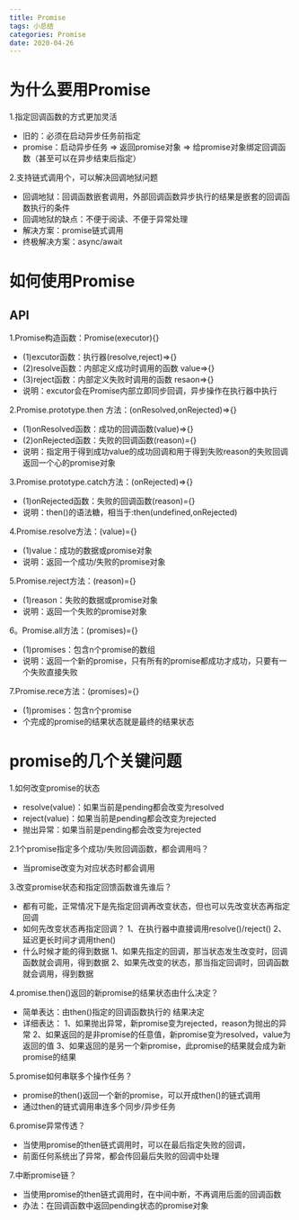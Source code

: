 ```yaml
---
title: Promise
tags: 小总结
categories: Promise
date: 2020-04-26
---
```


# 为什么要用Promise[](https://www.bilibili.com/video/BV1MJ41197Eu?p=18)

1.指定回调函数的方式更加灵活

- 旧的：必须在启动异步任务前指定
- promise：启动异步任务 => 返回promise对象 => 给promise对象绑定回调函数（甚至可以在异步结束后指定）

2.支持链式调用个，可以解决回调地狱问题

- 回调地狱：回调函数嵌套调用，外部回调函数异步执行的结果是嵌套的回调函数执行的条件
- 回调地狱的缺点：不便于阅读、不便于异常处理
- 解决方案：promise链式调用
- 终极解决方案：async/await

# 如何使用Promise

## API

1.Promise构造函数：Promise(executor){}

- (1)excutor函数：执行器(resolve,reject)=>{}
- (2)resolve函数：内部定义成功时调用的函数 value=>{}
- (3)reject函数：内部定义失败时调用的函数 resaon=>{}
- 说明：excutor会在Promise内部立即同步回调，异步操作在执行器中执行

2.Promise.prototype.then 方法：(onResolved,onRejected)=>{}

- (1)onResolved函数：成功的回调函数(value)=>{}
- (2)onRejected函数：失败的回调函数(reason)={}
- 说明：指定用于得到成功value的成功回调和用于得到失败reason的失败回调
            返回一个心的promise对象

3.Promise.prototype.catch方法：(onRejected)=>{}

- (1)onRejected函数：失败的回调函数(reason)={}
- 说明：then()的语法糖，相当于:then(undefined,onRejected)

4.Promise.resolve方法：(value)={}

- (1)value：成功的数据或promise对象
- 说明：返回一个成功/失败的promise对象

5.Promise.reject方法：(reason)={}

- (1)reason：失败的数据或promise对象
- 说明：返回一个失败的promise对象

6。Promise.all方法：(promises)={}

- (1)promises：包含n个promise的数组
- 说明：返回一个新的promise，只有所有的promise都成功才成功，只要有一个失败直接失败

7.Promise.rece方法：(promises)={}

- (1)promises：包含n个promise
- 个完成的promise的结果状态就是最终的结果状态

# promise的几个关键问题

1.如何改变promise的状态

- resolve(value)：如果当前是pending都会改变为resolved
- reject(value)：如果当前是pending都会改变为rejected
- 抛出异常：如果当前是pending都会改变为rejected

2.1个promise指定多个成功/失败回调函数，都会调用吗？

- 当promise改变为对应状态时都会调用

3.改变promise状态和指定回馈函数谁先谁后？

- 都有可能，正常情况下是先指定回调再改变状态，但也可以先改变状态再指定回调
- 如何先改变状态再指定回调？
  1、在执行器中直接调用resolve()/reject()
  2、延迟更长时间才调用then()
- 什么时候才能的得到数据
  1、如果先指定的回调，那当状态发生改变时，回调函数就会调用，得到数据
  2、如果先改变的状态，那当指定回调时，回调函数就会调用，得到数据

4.promise.then()返回的新promise的结果状态由什么决定？

- 简单表达：由then()指定的回调函数执行的 结果决定
- 详细表达：
  1、如果抛出异常，新promise变为rejected，reason为抛出的异常
  2、如果返回的是非promise的任意值，新promise变为resolved，value为返回的值
  3、如果返回的是另一个新promise，此promise的结果就会成为新promise的结果

5.promise如何串联多个操作任务？

- promise的then()返回一个新的promise，可以开成then()的链式调用
- 通过then的链式调用串连多个同步/异步任务

6.promise异常传透？

- 当使用promise的then链式调用时，可以在最后指定失败的回调，
- 前面任何系统出了异常，都会传回最后失败的回调中处理

7.中断promise链？

- 当使用promise的then链式调用时，在中间中断，不再调用后面的回调函数
- 办法：在回调函数中返回pending状态的promise对象